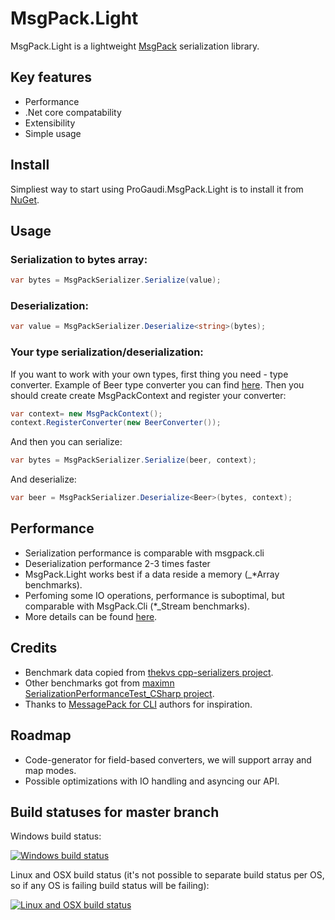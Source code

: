 # MsgPack.Light

MsgPack.Light is a lightweight [MsgPack](http://msgpack.org/) serialization library.

## Key features
* Performance
* .Net core compatability
* Extensibility
* Simple usage

## Install
Simpliest way to start using ProGaudi.MsgPack.Light is to install it from [NuGet](https://www.nuget.org/packages/MsgPack.Light/).

## Usage
### Serialization to bytes array:
```C#
var bytes = MsgPackSerializer.Serialize(value);
```

### Deserialization:
```C#
var value = MsgPackSerializer.Deserialize<string>(bytes);
```

### Your type serialization/deserialization:
If you want to work with your own types, first thing you need - type converter.
Example of Beer type converter you can find [here](https://github.com/progaudi/MsgPack.Light/blob/master/VS/src/msgpack.light.benchmark/Beer.cs).
Then you should create create MsgPackContext and register your converter:
```C#
var context= new MsgPackContext();
context.RegisterConverter(new BeerConverter());
```

And then you can serialize:
```C#
var bytes = MsgPackSerializer.Serialize(beer, context);
```

And deserialize:
```C#
var beer = MsgPackSerializer.Deserialize<Beer>(bytes, context);
```

## Performance
* Serialization performance is comparable with msgpack.cli
* Deserialization performance 2-3 times faster
* MsgPack.Light works best if a data reside a memory (\_*Array benchmarks).
* Perfoming some IO operations, performance is suboptimal, but comparable with MsgPack.Cli (\*_Stream benchmarks).
* More details can be found [here](https://github.com/progaudi/MsgPack.Light/blob/master/benchmarks.md).

## Credits
* Benchmark data copied from [thekvs cpp-serializers project](https://github.com/thekvs/cpp-serializers/blob/c6b305fe3659d2df3b492698bb5d7cb284ab2f9f/data.hpp).
* Other benchmarks got from [maximn SerializationPerformanceTest_CSharp project](https://github.com/maximn/SerializationPerformanceTest_CSharp).
* Thanks to [MessagePack for CLI](https://github.com/msgpack/msgpack-cli) authors for inspiration.

## Roadmap
* Code-generator for field-based converters, we will support array and map modes.
* Possible optimizations with IO handling and asyncing our API.


## Build statuses for master branch

Windows build status:

[![Windows build status](https://ci.appveyor.com/api/projects/status/42f0d1sdyn5kkcpc?svg=true)](https://ci.appveyor.com/project/progaudi/msgpack-light/branch/master)

Linux and OSX build status (it's not possible to separate build status per OS, so if any OS is failing build status will be failing):

[![Linux and OSX build status](https://travis-ci.org/progaudi/MsgPack.Light.svg?branch=master)](https://travis-ci.org/progaudi/MsgPack.Light)
 
